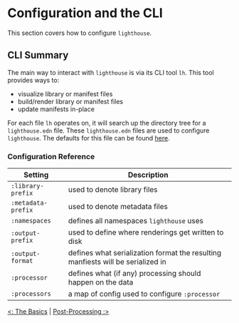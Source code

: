 # Configuration and the CLI

This section covers how to configure `lighthouse`.

## CLI Summary

The main way to interact with `lighthouse` is via its CLI tool `lh`. This tool provides ways to:

- visualize library or manifest files
- build/render library or manifest files
- update manifests in-place

For each file `lh` operates on, it will search up the directory tree for a `lighthouse.edn` file.
These `lighthouse.edn` files are used to configure `lighthouse`. The defaults for this file can be found [here](/src/lh/config.clj).

### Configuration Reference

| Setting             | Description                                                                     |
| ------------------- | ------------------------------------------------------------------------------- |
| `:library-prefix`   | used to denote library files                                                    |
| `:metadata-prefix`  | used to denote metadata files                                                   |
| `:namespaces`       | defines all namespaces `lighthouse` uses                                        |
| `:output-prefix`    | used to define where renderings get written to disk                             |
| `:output-format`    | defines what serialization format the resulting manfiests will be serialized in |
| `:processor`        | defines what (if any) processing should happen on the data                      |
| `:processors`       | a map of config used to configure `:processor`                                  |

[<: The Basics](/doc/02-the-basics.md) | [Post-Processing :>](/doc/04-processors.md)
